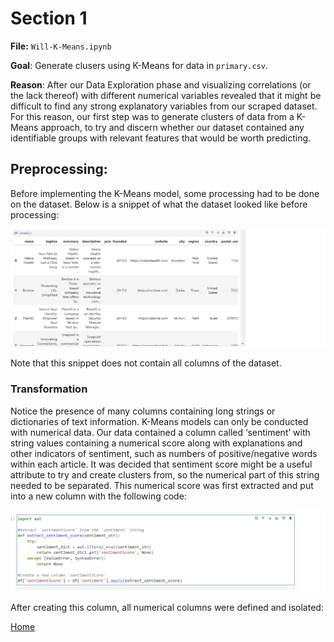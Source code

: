 # Section 1

**File:** `Will-K-Means.ipynb`

**Goal**: Generate clusers using K-Means for data in `primary.csv`.

**Reason**: After our Data Exploration phase and visualizing correlations (or the lack thereof) with different numerical variables revealed that it might be difficult to find any strong explanatory variables from our scraped dataset. For this reason, our first step was to generate clusters of data from a K-Means approach, to try and discern whether our dataset contained any identifiable groups with relevant features that would be worth predicting.

## Preprocessing:

Before implementing the K-Means model, some processing had to be done on the dataset. Below is a snippet of what the dataset looked like before processing:

![1](milestone-3-visualizations/1.png)

Note that this snippet does not contain all columns of the dataset. 

### Transformation

Notice the presence of many columns containing long strings or dictionaries of text information. K-Means models can only be conducted with numerical data. Our data contained a column called ‘sentiment’ with string values containing a numerical score along with explanations and other indicators of sentiment, such as numbers of positive/negative words within each article. It was decided that sentiment score might be a useful attribute to try and create clusters from, so the numerical part of this string needed to be separated. This numerical score was first extracted and put into a new column with the following code:  

![2](milestone-3-visualizations/2.png)

After creating this column, all numerical columns were defined and isolated:



<a href="https://wihi1131.github.io/Data-Mining-Project/">Home</a>
